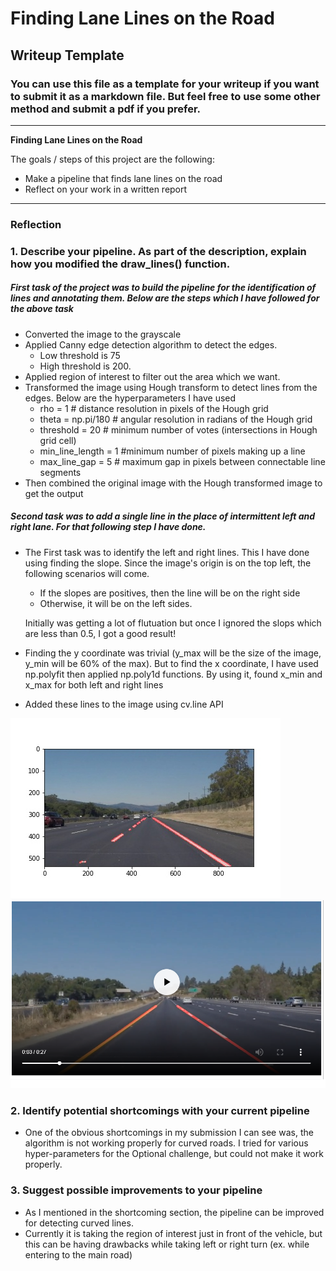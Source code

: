 # **Finding Lane Lines on the Road** 

## Writeup Template

### You can use this file as a template for your writeup if you want to submit it as a markdown file. But feel free to use some other method and submit a pdf if you prefer.

---

**Finding Lane Lines on the Road**

The goals / steps of this project are the following:
* Make a pipeline that finds lane lines on the road
* Reflect on your work in a written report


[//]: # (Image References)

[image1]: ./examples/grayscale.jpg "Grayscale"

---

### Reflection

### 1. Describe your pipeline. As part of the description, explain how you modified the draw_lines() function.

##### First task of the project was to build the pipeline for the identification of lines and annotating them. Below are the steps which I have followed for the above task
  * Converted the image to the grayscale
  * Applied Canny edge detection algorithm to detect the edges. 
       * Low threshold is 75 
       * High threshold is 200. 
  * Applied region of interest to filter out the area which we want.
  * Transformed the image using Hough transform to detect lines from the edges. Below are the hyperparameters I have used
      * rho = 1 # distance resolution in pixels of the Hough grid
      * theta = np.pi/180  # angular resolution in radians of the Hough grid
      * threshold = 20     # minimum number of votes (intersections in Hough grid cell)
      * min_line_length = 1 #minimum number of pixels making up a line
      * max_line_gap = 5    # maximum gap in pixels between connectable line segments
   * Then combined the original image with the Hough transformed image to get the output

##### Second task was to add a single line in the place of intermittent left and right lane. For that following step I have done.
  
  * The First task was to identify the left and right lines. This I have done using finding the slope. Since the image's origin is on the top left, the following scenarios will come.
      * If the slopes are positives, then the line will be on the right side
      * Otherwise, it will be on the left sides.
      
    Initially was getting a lot of flutuation but once I ignored the slops which are less than 0.5, I got a good result!
   * Finding the y coordinate was trivial (y_max will be the size of the image, y_min will be 60% of the max). But to find the x coordinate, I have used np.polyfit then applied np.poly1d functions. By using it, found x_min and x_max for both left and right lines
   * Added these lines to the image using cv.line API 

![Image before modifying draw_lines](sample_intermitted_lines.jpg)
![Image after modifying draw_lines](final_video_image.png)


### 2. Identify potential shortcomings with your current pipeline

  * One of the obvious shortcomings in my submission I can see was, the algorithm is not working properly for curved roads. I tried for various hyper-parameters for the Optional challenge, but could not make it work properly.  


### 3. Suggest possible improvements to your pipeline
  * As I mentioned in the shortcoming section, the pipeline can be improved for detecting curved lines. 
  * Currently it is taking the region of interest just in front of the vehicle, but this can be having drawbacks while taking left or right turn (ex. while entering to the main road)

